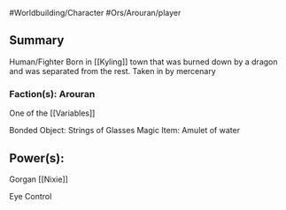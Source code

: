 #Worldbuilding/Character #Ors/Arouran/player 

## Summary
Human/Fighter 
Born in [[Kyling]] town that was burned down by a dragon and was separated from the rest. Taken in by mercenary 

### Faction(s): Arouran 

One of the [[Variables]]

Bonded Object: Strings of Glasses 
Magic Item: Amulet of water 

## Power(s):
Gorgan 
[[Nixie]]

Eye Control 